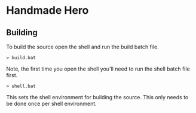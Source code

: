 # Handmade Hero

## Building

To build the source open the shell and run the build batch file.

```> build.bat```

Note, the first time you open the shell you'll need to run the shell batch file first.

```> shell.bat```

This sets the shell environment for building the source. This only needs to be done once per shell environment.